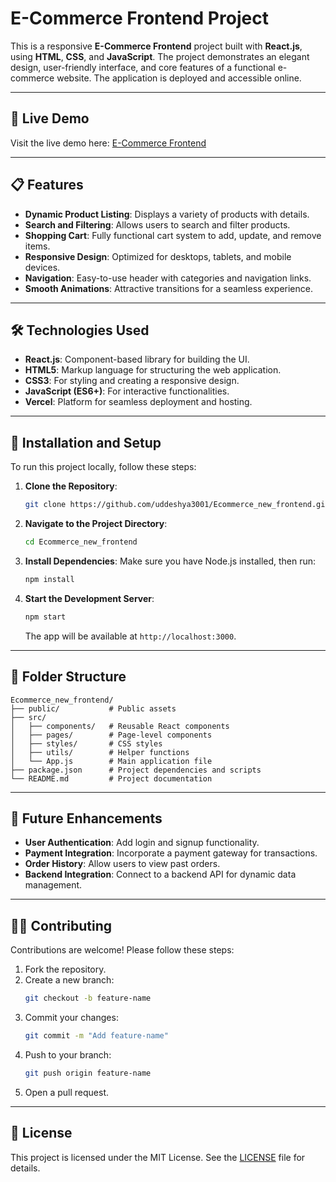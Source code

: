 # E-Commerce Frontend Project

This is a responsive **E-Commerce Frontend** project built with **React.js**, using **HTML**, **CSS**, and **JavaScript**. The project demonstrates an elegant design, user-friendly interface, and core features of a functional e-commerce website. The application is deployed and accessible online.

---

## 🚀 Live Demo

Visit the live demo here: [E-Commerce Frontend](https://ecommerce-new-frontend-rho.vercel.app/cart)

---

## 📋 Features

- **Dynamic Product Listing**: Displays a variety of products with details.
- **Search and Filtering**: Allows users to search and filter products.
- **Shopping Cart**: Fully functional cart system to add, update, and remove items.
- **Responsive Design**: Optimized for desktops, tablets, and mobile devices.
- **Navigation**: Easy-to-use header with categories and navigation links.
- **Smooth Animations**: Attractive transitions for a seamless experience.

---

## 🛠️ Technologies Used

- **React.js**: Component-based library for building the UI.
- **HTML5**: Markup language for structuring the web application.
- **CSS3**: For styling and creating a responsive design.
- **JavaScript (ES6+)**: For interactive functionalities.
- **Vercel**: Platform for seamless deployment and hosting.

---

## 🚧 Installation and Setup

To run this project locally, follow these steps:

1. **Clone the Repository**:
   ```bash
   git clone https://github.com/uddeshya3001/Ecommerce_new_frontend.git
   ```
2. **Navigate to the Project Directory**:
   ```bash
   cd Ecommerce_new_frontend
   ```
3. **Install Dependencies**:
   Make sure you have Node.js installed, then run:
   ```bash
   npm install
   ```
4. **Start the Development Server**:
   ```bash
   npm start
   ```
   The app will be available at `http://localhost:3000`.

---

## 📂 Folder Structure

```
Ecommerce_new_frontend/
├── public/           # Public assets
├── src/
│   ├── components/   # Reusable React components
│   ├── pages/        # Page-level components
│   ├── styles/       # CSS styles
│   ├── utils/        # Helper functions
│   └── App.js        # Main application file
├── package.json      # Project dependencies and scripts
└── README.md         # Project documentation
```

---

## 🌟 Future Enhancements

- **User Authentication**: Add login and signup functionality.
- **Payment Integration**: Incorporate a payment gateway for transactions.
- **Order History**: Allow users to view past orders.
- **Backend Integration**: Connect to a backend API for dynamic data management.

---

## 👨‍💻 Contributing

Contributions are welcome! Please follow these steps:

1. Fork the repository.
2. Create a new branch:
   ```bash
   git checkout -b feature-name
   ```
3. Commit your changes:
   ```bash
   git commit -m "Add feature-name"
   ```
4. Push to your branch:
   ```bash
   git push origin feature-name
   ```
5. Open a pull request.

---

## 📄 License

This project is licensed under the MIT License. See the [LICENSE](LICENSE) file for details.

